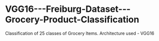 # VGG16---Freiburg-Dataset---Grocery-Product-Classification
Classification of 25 classes of Grocery Items. Architecture used - VGG16
